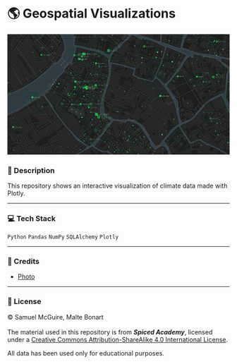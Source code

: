 # :earth_americas: Geospatial Visualizations
![](./images/geospatial.png)


### :green_book: Description
This repository shows an interactive visualization of climate data made with Plotly.

---
### :computer: Tech Stack
`Python` `Pandas` `NumPy` `SQLAlchemy` `Plotly`


---
### :page_with_curl: Credits
- [Photo](https://intellias.com/development-platform-for-geospatial-services-and-big-data/)


---
### :closed_lock_with_key: License
:copyright: Samuel McGuire, Malte Bonart\
\
The material used in this repository is from _**Spiced Academy**_, licensed under a [Creative Commons Attribution-ShareAlike 4.0 International License](https://creativecommons.org/licenses/by-sa/4.0/).

All data has been used only for educational purposes.
